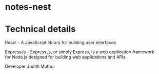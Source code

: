 # notes-nest

# Technical details
React - A JavaScript library for building user interfaces

ExpressJs - Express.js, or simply Express, is a web application framework for Node.js designed for building web applications and APIs.

Developer
Judith Muthui
